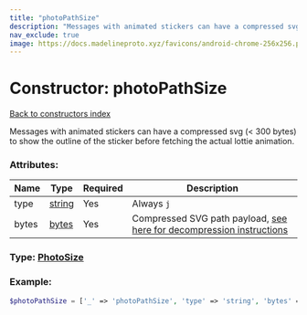 ```yaml
---
title: "photoPathSize"
description: "Messages with animated stickers can have a compressed svg (< 300 bytes) to show the outline of the sticker before fetching the actual lottie animation."
nav_exclude: true
image: https://docs.madelineproto.xyz/favicons/android-chrome-256x256.png
---
```

# Constructor: photoPathSize  
[Back to constructors index](/API_docs/constructors/index.md)



Messages with animated stickers can have a compressed svg (&lt; 300 bytes) to show the outline of the sticker before fetching the actual lottie animation.

### Attributes:

| Name     |    Type       | Required | Description |
|----------|---------------|----------|-------------|
|type|[string](/API_docs/types/string.md) | Yes|Always `j`|
|bytes|[bytes](/API_docs/types/bytes.md) | Yes|Compressed SVG path payload, [see here for decompression instructions](https://core.telegram.org/api/files#vector-thumbnails)|



### Type: [PhotoSize](/API_docs/types/PhotoSize.md)


### Example:

```php
$photoPathSize = ['_' => 'photoPathSize', 'type' => 'string', 'bytes' => 'bytes'];
```  
